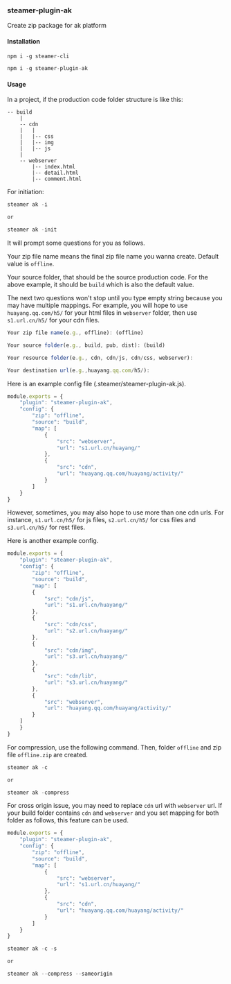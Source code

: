 ### steamer-plugin-ak

Create zip package for ak platform

#### Installation

```javascript
npm i -g steamer-cli

npm i -g steamer-plugin-ak
```

#### Usage

In a project, if the production code folder structure is like this:

```
-- build
	|
	-- cdn
	|	|
	|	|-- css
	|	|-- img
	|	|-- js
	|
	-- webserver
		|-- index.html
		|-- detail.html
		|-- comment.html
```

For initiation:

```javascript
steamer ak -i

or 

steamer ak -init

```

It will prompt some questions for you as follows. 

Your zip file name means the final zip file name you wanna create. Default value is `offline`.

Your source folder, that should be the source production code. For the above example, it should be `build` which is also the default value.

The next two questions won't stop until you type empty string because you may have multiple mappings. For example, you will hope to use `huayang.qq.com/h5/` for your html files in `webserver` folder, then use `s1.url.cn/h5/` for your cdn files. 


```javascript
Your zip file name(e.g., offline): (offline)

Your source folder(e.g., build, pub, dist): (build)

Your resource folder(e.g., cdn, cdn/js, cdn/css, webserver):

Your destination url(e.g.,huayang.qq.com/h5/):
```

Here is an example config file (.steamer/steamer-plugin-ak.js).

```javascript
module.exports = {
    "plugin": "steamer-plugin-ak",
    "config": {
        "zip": "offline",
        "source": "build",
        "map": [
            {
                "src": "webserver",
                "url": "s1.url.cn/huayang/"
            },
            {
                "src": "cdn",
                "url": "huayang.qq.com/huayang/activity/"
            }
        ]
    }
}
```

However, sometimes, you may also hope to use more than one cdn urls. For instance, `s1.url.cn/h5/` for js files, `s2.url.cn/h5/` for css files and `s3.url.cn/h5/` for rest files.

Here is another example config.

```javascript
module.exports = {
    "plugin": "steamer-plugin-ak",
    "config": {
        "zip": "offline",
        "source": "build",
        "map": [
        {
            "src": "cdn/js",
            "url": "s1.url.cn/huayang/"
        },
        {
            "src": "cdn/css",
            "url": "s2.url.cn/huayang/"
        },
        {
            "src": "cdn/img",
            "url": "s3.url.cn/huayang/"
        },
        {
            "src": "cdn/lib",
            "url": "s3.url.cn/huayang/"
        },
        {
            "src": "webserver",
            "url": "huayang.qq.com/huayang/activity/"
        }
    ]
    }
}
```

For compression, use the following command. Then, folder `offline` and zip file `offline.zip` are created.

```javascript
steamer ak -c

or

steamer ak -compress
```

For cross origin issue, you may need to replace `cdn` url with `webserver` url. If your build folder contains `cdn` and `webserver` and you set mapping for both folder as follows, this feature can be used.

```javascript
module.exports = {
    "plugin": "steamer-plugin-ak",
    "config": {
        "zip": "offline",
        "source": "build",
        "map": [
            {
                "src": "webserver",
                "url": "s1.url.cn/huayang/"
            },
            {
                "src": "cdn",
                "url": "huayang.qq.com/huayang/activity/"
            }
        ]
    }
}
```

```javascript
steamer ak -c -s

or 

steamer ak --compress --sameorigin
```